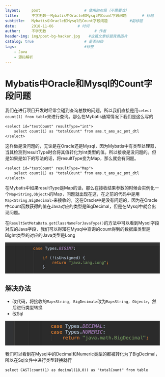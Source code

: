 ```yaml
---
layout:     post                    # 使用的布局（不需要改）
title:      不学无数——Mybatis中Oracle和Mysql的Count字段问题       # 标题
subtitle:   Mybatis中Oracle和Mysql的Count字段问题          #副标题
date:       2018-11-06           # 时间
author:     不学无数                      # 作者
header-img: img/post-bg-hacker.jpg    #这篇文章标题背景图片
catalog: true                       # 是否归档
tags:                               #标签
    - Java
    - 源码解析
---
```


# Mybatis中Oracle和Mysql的Count字段问题

我们在进行项目开发时经常会碰到查询总数的问题，所以我们直接是用`select count(1) from table`来进行查询。那么在Mybatis通常情况下我们是这么写的

```
<select id="testCount" resultType="int">
    select count(1) as "totalCount" from ams.t_ams_ac_pmt_dtl
</select>
```
这样做是没问题的，无论是在Oracle还是Mysql，因为Mybatis中有类型处理器，当其检测到resultType时会将其值转化为Int类型的值。所以接收是没问题的。但是如果是如下的写法的话，将resultType变为Map，那么就会有问题。

```
<select id="testCount" resultType="Map">
    select count(1) as "totalCount" from ams.t_ams_ac_pmt_dtl
</select>

```
在Mybatis中如果resultType是Map的话，那么在接收结果参数的时候会实例化一个`Map<String,Object>`的Map，问题就出现在这，在之前的代码中是用`Map<String,BigDecimal>`来接收的，这在Oracle中是没有问题的，因为在Oracle中count函数获得的值在Java对应的类型是BigDecimal，但是在Mysql中就会出现问题。

在`ResultSetMetaData.getClassNameForJavaType()`的方法中可以看到Mysql字段对应的Java字段，我们可以得知在Mysql中查询的count得到的数据库类型是BigInt类型的对应的Java类型是Long

![image](/img/pageImg/Mybatis中Oracle和Mysql的Count字段问题0.jpg)

## 解决办法

* 改代码，将接收的`Map<String, BigDecimal>`改为`Map<String, Object>`，然后进行类型转换
* 改Sql

![image](/img/pageImg/Mybatis中Oracle和Mysql的Count字段问题1.jpg)

我们可以看到在Mysql中的Decimal和Numeric类型的都被转化为了BigDecimal，所以在Sql文件中进行类型转换就行

```
select CAST(count(1) as decimal(18,0)) as "totalCount" from table

```
